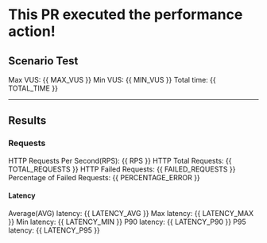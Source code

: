 # This PR executed the performance action!

## Scenario Test

Max VUS: {{ MAX_VUS }}
Min VUS: {{ MIN_VUS }}
Total time: {{ TOTAL_TIME }}

---

## Results

### Requests

HTTP Requests Per Second(RPS): {{ RPS }}
HTTP Total Requests: {{ TOTAL_REQUESTS }}
HTTP Failed Requests: {{ FAILED_REQUESTS }}
Percentage of Failed Requests: {{ PERCENTAGE_ERROR }}

#### Latency

Average(AVG) latency: {{ LATENCY_AVG }}
Max latency: {{ LATENCY_MAX }}
Min latency: {{ LATENCY_MIN }}
P90 latency: {{ LATENCY_P90 }}
P95 latency: {{ LATENCY_P95 }}

